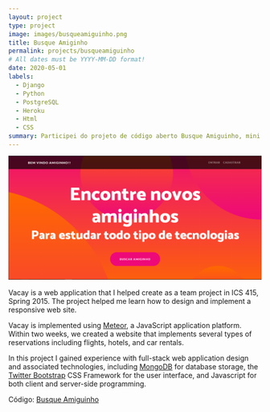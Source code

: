 ```yaml
---
layout: project
type: project
image: images/busqueamiguinho.png
title: Busque Amiginho
permalink: projects/busqueamiguinho
# All dates must be YYYY-MM-DD format!
date: 2020-05-01
labels:
  - Django
  - Python
  - PostgreSQL
  - Heroku
  - Html
  - CSS
summary: Participei do projeto de código aberto Busque Amiguinho, mini rede social para encontrar amigos para projetos e estudos.
---
```


<img class="ui medium right floated rounded image" src="../images/busqueamiguinho.png">

Vacay is a web application that I helped create as a team project in ICS 415, Spring 2015. The project helped me learn how to design and implement a responsive web site.

Vacay is implemented using [Meteor](http://meteor.com), a JavaScript application platform. Within two weeks, we created a website that implements several types of reservations including flights, hotels, and car rentals.

In this project I gained experience with full-stack web application design and associated technologies, including [MongoDB](http://mongodb.com) for database storage, the [Twitter Bootstrap](http://getbootstrap.com/) CSS Framework for the user interface, and Javascript for both client and server-side programming. 
 
Código: <a href="https://github.com/talesmm14/Busque-o-seu-amiguinho"><i class="large github icon"></i>Busque Amiguinho</a>